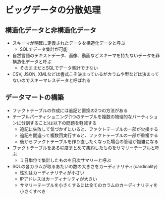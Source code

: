 # ビッグデータの分散処理
## 構造化データと非構造化データ
- スキーマが明確に定義されたデータを構造化データと呼ぶ
  - SQLでデータ集計が可能
- 自然言語のテキストデータ、画像、動画などスキーマを持たないデータを非構造化データと呼ぶ
  - そのままだとSQLでデータ集計できない
- CSV, JSON, XMLなどは書式こそ決まっているがカラムや型などは決まってないのでスキーマレスデータと呼ばれる

## データマートの構築
- ファクトテーブルの作成には追記と置換の2つの方法がある
- テーブルパーティショニング(1つのテーブルを複数の物理的なパーティションに分割すること)は以下の問題を軽減する
  - 追記に失敗して気づかずにいると、ファクトテーブルの一部が欠損する
  - 追記を間違って複数回実行すると、ファクトテーブルの一部が重複する
  - 後からファクトテーブルを作り直したくなった場合の管理が複雑になる
- ファクトテーブルをある程度まとめて集約したものをサマリーテーブルと呼ぶ
  - １日単位で集計したものを日次サマリーと呼ぶ
- SQLの各カラムが取るあたいの数の大きさをカーディナリティ(cardinality)
  - 性別はカーディナリティが小さい
  - IPアドレスはカーディナリティが大きい
  - サマリーテーブルを小さくするには全てのカラムのカーディナリティを小さくすべき
